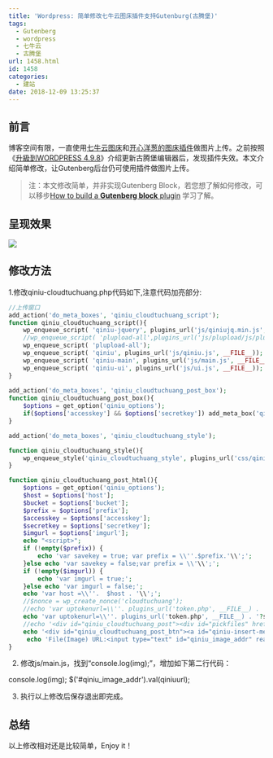 ```yaml
---
title: 'Wordpress: 简单修改七牛云图床插件支持Gutenburg(古腾堡)'
tags:
  - Gutenberg
  - wordpress
  - 七牛云
  - 古腾堡
url: 1458.html
id: 1458
categories:
  - 建站
date: 2018-12-09 13:25:37
---
```


前言
--

博客空间有限，一直使用[七牛云图床](https://www.qiniu.com/)和[开心洋葱的图床插件](http://www.75271.com/2954.html)做图片上传。之前按照《[升級到WORDPRESS 4.9.8](https://www.l2h.site/2018/11/25/%E5%8D%87%E7%B4%9A%E5%88%B0wordpress-4-9-8/)》介绍更新古腾堡编辑器后，发现插件失效。本文介绍简单修改，让Gutenberg后台仍可使用插件做图片上传。

> 注：本文修改简单，并非实现Gutenberg Block，若您想了解如何修改，可以移步[How to build a ](https://wisdomplugin.com/build-gutenberg-block-plugin/)**[Gutenberg block](https://wisdomplugin.com/build-gutenberg-block-plugin/)**[ plugin](https://wisdomplugin.com/build-gutenberg-block-plugin/) 学习了解。

呈现效果
----

![](http://pic.www.l2h.site/l2hsiteqiniuyun-gutenberg.png)

修改方法
----

1.修改qiniu-cloudtuchuang.php代码如下,注意代码加亮部分:
```PHP
//上传窗口
add_action('do_meta_boxes', 'qiniu_cloudtuchuang_script');
function qiniu_cloudtuchuang_script(){
    wp_enqueue_script( 'qiniu-jquery', plugins_url('js/qiniujq.min.js', __FILE__));
    //wp_enqueue_script( 'plupload-all',plugins_url('js/plupload/js/plupload.full.min.js', __FILE__) );
	wp_enqueue_script( 'plupload-all');
    wp_enqueue_script( 'qiniu', plugins_url('js/qiniu.js', __FILE__));
    wp_enqueue_script( 'qiniu-main', plugins_url('js/main.js', __FILE__ ),array( 'jquery' ));
    wp_enqueue_script( 'qiniu-ui', plugins_url('js/ui.js', __FILE__));
}    
 
add_action('do_meta_boxes', 'qiniu_cloudtuchuang_post_box');
function qiniu_cloudtuchuang_post_box(){
    $options = get_option('qiniu_options');
    if($options['accesskey'] && $options['secretkey']) add_meta_box('qiniu_cloudtuchuang_div', __('七牛云图床'), 'qiniu_cloudtuchuang_post_html', 'post', 'side');
}

add_action('do_meta_boxes', 'qiniu_cloudtuchuang_style');

function qiniu_cloudtuchuang_style(){
	wp_enqueue_style('qiniu_cloudtuchuang_style', plugins_url('css/qiniu_cloudtuchuang.css', __FILE__));
}

function qiniu_cloudtuchuang_post_html(){
	$options = get_option('qiniu_options');
    $host = $options['host'];
    $bucket = $options['bucket'];
    $prefix = $options['prefix'];
    $accesskey = $options['accesskey'];
    $secretkey = $options['secretkey'];
    $imgurl = $options['imgurl'];
    echo "<script>";
    if (!empty($prefix)) {
        echo 'var savekey = true; var prefix = \\''.$prefix.'\\';';
    }else echo 'var savekey = false;var prefix = \\'\\';';
    if (!empty($imgurl)) {
        echo 'var imgurl = true;';
    }else echo 'var imgurl = false;';
    echo 'var host =\\''.  $host . '\\';';
	//$nonce = wp_create_nonce('cloudtuchuang');
    //echo 'var uptokenurl=\\''. plugins_url('token.php', __FILE__) . '?_ajax_nonce='. $nonce .'&secretKey='. $secretkey . '&accessKey=' . $accesskey . '&bucket=' . $bucket . '&prefix=' . $prefix .'\\'</script>';
	echo 'var uptokenurl=\\''. plugins_url('token.php', __FILE__) . '?secretKey='. $secretkey . '&accessKey=' . $accesskey . '&bucket=' . $bucket . '&prefix=' . $prefix .'\\'</script>';
    //echo '<div id="qiniu_cloudtuchuang_post"><div id="pickfiles" href="#" ><span id="spantxt">拖拽上传图片</span></div></div>';
    echo '<div id="qiniu_cloudtuchuang_post_btn"><a id="qiniu-insert-media-button" class="button insert-qiniuyun " title="添加图片" data-editor="content" href="javascript:;">^_^ <span id="spandesc">添加图片</span></a></div>';
     echo 'File(Image) URL:<input type="text" id="qiniu_image_addr" readonly />';;
}
```
2. 修改js/main.js，找到“console.log(img);”，增加如下第二行代码：

console.log(img);
$('#qiniu_image_addr').val(qiniuurl);

3. 执行以上修改后保存退出即完成。

总结
--

以上修改相对还是比较简单，Enjoy it！